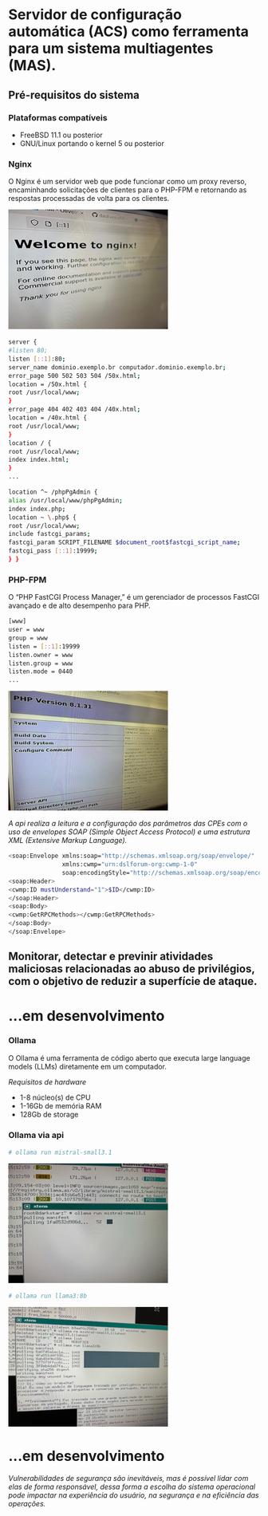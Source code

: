 <!-- ABOUT THE PROJECT -->

# Servidor de configura&ccedil;&atilde;o autom&aacute;tica (ACS) como ferramenta para um sistema multiagentes (MAS).

## Pr&eacute;-requisitos do sistema

### Plataformas compat&iacute;veis

* FreeBSD 11.1 ou posterior
* GNU/Linux portando o kernel 5 ou posterior

### Nginx

O Nginx &eacute; um servidor web que pode funcionar como um proxy reverso, encaminhando solicita&ccedil;&otilde;es de clientes para o PHP-FPM e retornando as respostas processadas de volta para os clientes.

![Image_0209](assets/images/itens/IMG_0209.jpg)

```sh
server {
#listen 80;
listen [::1]:80;
server_name dominio.exemplo.br computador.dominio.exemplo.br;
error_page 500 502 503 504 /50x.html;
location = /50x.html {
root /usr/local/www;
}
error_page 404 402 403 404 /40x.html;
location = /40x.html {
root /usr/local/www;
}
location / {
root /usr/local/www;
index index.html;
}
...
```

```sh
location ^~ /phpPgAdmin {
alias /usr/local/www/phpPgAdmin;
index index.php;
location ~ \.php$ {
root /usr/local/www;
include fastcgi_params;
fastcgi_param SCRIPT_FILENAME $document_root$fastcgi_script_name;
fastcgi_pass [::1]:19999;
} }
```

### PHP-FPM

O “PHP FastCGI Process Manager,” &eacute; um gerenciador de processos FastCGI avan&ccedil;ado e de alto desempenho para PHP.

```sh
[www]
user = www
group = www
listen = [::1]:19999
listen.owner = www
listen.group = www
listen.mode = 0440
...
```

![Image_0210](assets/images/itens/IMG_0210.jpg)

_A api realiza a leitura e a configura&ccedil;&atilde;o dos par&acirc;metros das CPEs com o uso de envelopes SOAP (Simple Object Access Protocol) e uma estrutura XML (Extensive Markup Language)._

```sh
<soap:Envelope xmlns:soap="http://schemas.xmlsoap.org/soap/envelope/"
               xmlns:cwmp="urn:dslforum-org:cwmp-1-0"
               soap:encodingStyle="http://schemas.xmlsoap.org/soap/encoding/">
<soap:Header>
<cwmp:ID mustUnderstand="1">$ID</cwmp:ID>    
</soap:Header>
<soap:Body>
<cwmp:GetRPCMethods></cwmp:GetRPCMethods>
</soap:Body>
</soap:Envelope>
```

## Monitorar, detectar e previnir atividades maliciosas relacionadas ao abuso de privil&eacute;gios, com o objetivo de reduzir a superf&iacute;cie de ataque.

# ...em desenvolvimento

### Ollama

O Ollama &eacute; uma ferramenta de c&oacute;digo aberto que executa large language models (LLMs) diretamente em um computador.

_Requisitos de hardware_

* 1-8 n&uacute;cleo(s) de CPU
* 1-16Gb de mem&oacute;ria RAM
* 128Gb de storage

### Ollama via api

```sh
# ollama run mistral-small3.1
```

![Image_0245](assets/images/itens/IMG_0245.jpg)

```sh
# ollama run llama3:8b
```

![Image_0246](assets/images/itens/IMG_0246.jpg)

# ...em desenvolvimento

_Vulnerabilidades de seguran&ccedil;a s&atilde;o inevit&aacute;veis, mas &eacute; poss&iacute;vel lidar com elas de forma respons&aacute;vel, dessa forma a escolha do sistema operacional pode impactar na experi&ecirc;ncia do usu&aacute;rio, na seguran&ccedil;a e na efici&ecirc;ncia das opera&ccedil;&otilde;es._
